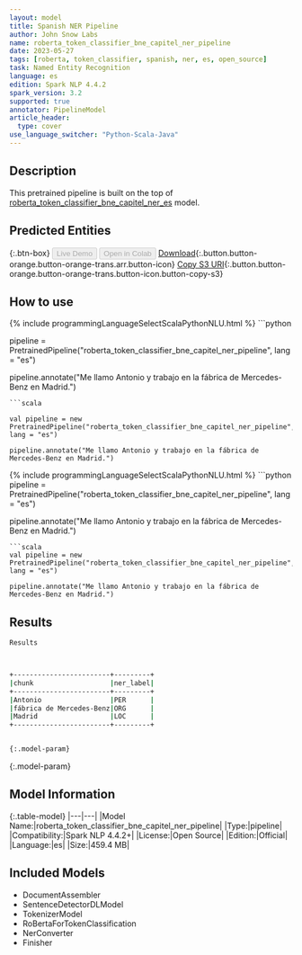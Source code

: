 ```yaml
---
layout: model
title: Spanish NER Pipeline
author: John Snow Labs
name: roberta_token_classifier_bne_capitel_ner_pipeline
date: 2023-05-27
tags: [roberta, token_classifier, spanish, ner, es, open_source]
task: Named Entity Recognition
language: es
edition: Spark NLP 4.4.2
spark_version: 3.2
supported: true
annotator: PipelineModel
article_header:
  type: cover
use_language_switcher: "Python-Scala-Java"
---
```


## Description

This pretrained pipeline is built on the top of [roberta_token_classifier_bne_capitel_ner_es](https://nlp.johnsnowlabs.com/2021/12/07/roberta_token_classifier_bne_capitel_ner_es.html) model.

## Predicted Entities



{:.btn-box}
<button class="button button-orange" disabled>Live Demo</button>
<button class="button button-orange" disabled>Open in Colab</button>
[Download](https://s3.amazonaws.com/auxdata.johnsnowlabs.com/public/models/roberta_token_classifier_bne_capitel_ner_pipeline_es_4.4.2_3.2_1685208624816.zip){:.button.button-orange.button-orange-trans.arr.button-icon}
[Copy S3 URI](s3://auxdata.johnsnowlabs.com/public/models/roberta_token_classifier_bne_capitel_ner_pipeline_es_4.4.2_3.2_1685208624816.zip){:.button.button-orange.button-orange-trans.button-icon.button-copy-s3}

## How to use

<div class="tabs-box" markdown="1">
{% include programmingLanguageSelectScalaPythonNLU.html %}
```python

pipeline = PretrainedPipeline("roberta_token_classifier_bne_capitel_ner_pipeline", lang = "es")

pipeline.annotate("Me llamo Antonio y trabajo en la fábrica de Mercedes-Benz en Madrid.")
```
```scala

val pipeline = new PretrainedPipeline("roberta_token_classifier_bne_capitel_ner_pipeline", lang = "es")

pipeline.annotate("Me llamo Antonio y trabajo en la fábrica de Mercedes-Benz en Madrid.")
```
</div>

<div class="tabs-box" markdown="1">
{% include programmingLanguageSelectScalaPythonNLU.html %}
```python
pipeline = PretrainedPipeline("roberta_token_classifier_bne_capitel_ner_pipeline", lang = "es")

pipeline.annotate("Me llamo Antonio y trabajo en la fábrica de Mercedes-Benz en Madrid.")
```
```scala
val pipeline = new PretrainedPipeline("roberta_token_classifier_bne_capitel_ner_pipeline", lang = "es")

pipeline.annotate("Me llamo Antonio y trabajo en la fábrica de Mercedes-Benz en Madrid.")
```
</div>

## Results

```bash
Results



+------------------------+---------+
|chunk                   |ner_label|
+------------------------+---------+
|Antonio                 |PER      |
|fábrica de Mercedes-Benz|ORG      |
|Madrid                  |LOC      |
+------------------------+---------+


{:.model-param}
```

{:.model-param}
## Model Information

{:.table-model}
|---|---|
|Model Name:|roberta_token_classifier_bne_capitel_ner_pipeline|
|Type:|pipeline|
|Compatibility:|Spark NLP 4.4.2+|
|License:|Open Source|
|Edition:|Official|
|Language:|es|
|Size:|459.4 MB|

## Included Models

- DocumentAssembler
- SentenceDetectorDLModel
- TokenizerModel
- RoBertaForTokenClassification
- NerConverter
- Finisher